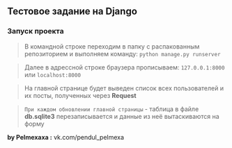 
## Тестовое задание на Django

### Запуск проекта

> В командной строке переходим в папку с распакованным репозиторием и выполняем команду:
```python manage.py runserver```


> Далее в адрессной строке браузера прописываем:
```127.0.0.1:8000``` или ```localhost:8000```

> На главной странице будет выведен список всех пользователей и их посты, полученных через **Request**

> ``При каждом обновлении главной страницы`` - таблица в файле **db.sqlite3** перезаписывается и данные из неё вытаскиваются на форму

**by Pelmexaxa :** vk.com/pendul_pelmexa